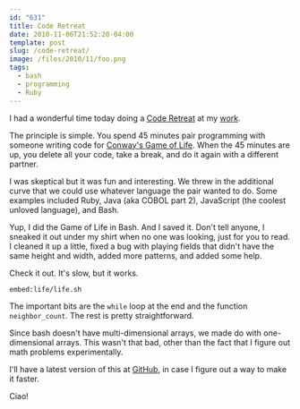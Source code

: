```yaml
---
id: "631"
title: Code Retreat
date: 2010-11-06T21:52:20-04:00
template: post
slug: /code-retreat/
image: /files/2010/11/foo.png
tags:
  - bash
  - programming
  - Ruby
---
```


I had a wonderful time today doing a
[Code Retreat](http://coderetreat.com/how-it-works.html) at my
[work](http://vivisimo.com/).

The principle is simple. You spend 45 minutes pair programming with someone
writing code for
[Conway's Game of Life](http://en.wikipedia.org/wiki/Conway's_Game_of_Life).
When the 45 minutes are up, you delete all your code, take a break, and do it
again with a different partner.

I was skeptical but it was fun and interesting. We threw in the additional
curve that we could use whatever language the pair wanted to do. Some examples
included Ruby, Java (aka COBOL part 2), JavaScript (the coolest unloved
language), and Bash.

Yup, I did the Game of Life in Bash. And I saved it. Don't tell anyone, I
sneaked it out under my shirt when no one was looking, just for you to read. I
cleaned it up a little, fixed a bug with playing fields that didn't have the
same height and width, added more patterns, and added some help.

Check it out. It's slow, but it works.

`embed:life/life.sh`

The important bits are the `while` loop at the end and the function
`neighbor_count`. The rest is pretty straightforward.

Since bash doesn't have multi-dimensional arrays, we made do with
one-dimensional arrays. This wasn't that bad, other than the fact that I
figure out math problems experimentally.

I'll have a latest version of this at
[GitHub](https://github.com/docwhat/life), in case I figure out a way to make
it faster.

Ciao!</rows></columns></rows>

